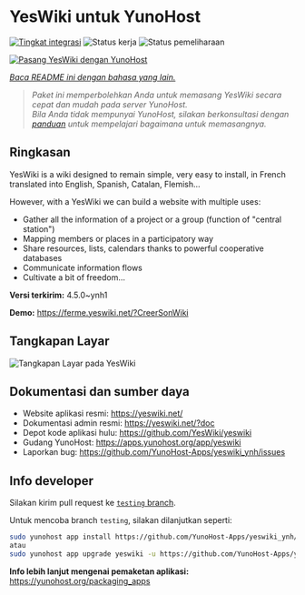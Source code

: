<!--
N.B.: README ini dibuat secara otomatis oleh <https://github.com/YunoHost/apps/tree/master/tools/readme_generator>
Ini TIDAK boleh diedit dengan tangan.
-->

# YesWiki untuk YunoHost

[![Tingkat integrasi](https://apps.yunohost.org/badge/integration/yeswiki)](https://ci-apps.yunohost.org/ci/apps/yeswiki/)
![Status kerja](https://apps.yunohost.org/badge/state/yeswiki)
![Status pemeliharaan](https://apps.yunohost.org/badge/maintained/yeswiki)

[![Pasang YesWiki dengan YunoHost](https://install-app.yunohost.org/install-with-yunohost.svg)](https://install-app.yunohost.org/?app=yeswiki)

*[Baca README ini dengan bahasa yang lain.](./ALL_README.md)*

> *Paket ini memperbolehkan Anda untuk memasang YesWiki secara cepat dan mudah pada server YunoHost.*  
> *Bila Anda tidak mempunyai YunoHost, silakan berkonsultasi dengan [panduan](https://yunohost.org/install) untuk mempelajari bagaimana untuk memasangnya.*

## Ringkasan

YesWiki is a wiki designed to remain simple, very easy to install, in French translated into English, Spanish, Catalan, Flemish...

However, with a YesWiki we can build a website with multiple uses:
- Gather all the information of a project or a group (function of "central station")
- Mapping members or places in a participatory way
- Share resources, lists, calendars thanks to powerful cooperative databases
- Communicate information flows
- Cultivate a bit of freedom...


**Versi terkirim:** 4.5.0~ynh1

**Demo:** <https://ferme.yeswiki.net/?CreerSonWiki>

## Tangkapan Layar

![Tangkapan Layar pada YesWiki](./doc/screenshots/yeswiki_screenshots.png)

## Dokumentasi dan sumber daya

- Website aplikasi resmi: <https://yeswiki.net/>
- Dokumentasi admin resmi: <https://yeswiki.net/?doc>
- Depot kode aplikasi hulu: <https://github.com/YesWiki/yeswiki>
- Gudang YunoHost: <https://apps.yunohost.org/app/yeswiki>
- Laporkan bug: <https://github.com/YunoHost-Apps/yeswiki_ynh/issues>

## Info developer

Silakan kirim pull request ke [`testing` branch](https://github.com/YunoHost-Apps/yeswiki_ynh/tree/testing).

Untuk mencoba branch `testing`, silakan dilanjutkan seperti:

```bash
sudo yunohost app install https://github.com/YunoHost-Apps/yeswiki_ynh/tree/testing --debug
atau
sudo yunohost app upgrade yeswiki -u https://github.com/YunoHost-Apps/yeswiki_ynh/tree/testing --debug
```

**Info lebih lanjut mengenai pemaketan aplikasi:** <https://yunohost.org/packaging_apps>
